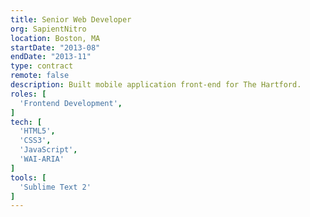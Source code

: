 ```yaml
---
title: Senior Web Developer
org: SapientNitro
location: Boston, MA
startDate: "2013-08"
endDate: "2013-11"
type: contract
remote: false
description: Built mobile application front-end for The Hartford.
roles: [
  'Frontend Development',
]
tech: [
  'HTML5',
  'CSS3',
  'JavaScript',
  'WAI-ARIA'
]
tools: [
  'Sublime Text 2'
]
---
```

